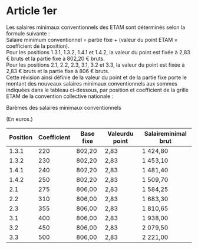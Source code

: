 # Article 1er

 Les salaires minimaux conventionnels des ETAM sont déterminés selon la formule suivante :  
 Salaire minimum conventionnel = partie fixe + (valeur du point ETAM × coefficient de la position).  
 Pour les positions 1.3.1, 1.3.2, 1.4.1 et 1.4.2, la valeur du point est fixée à 2,83 € bruts et la partie fixe à 802,20 € bruts.  
 Pour les positions 2.1, 2.2, 2.3, 3.1, 3.2 et 3.3, la valeur du point est fixée à 2,83 € bruts et la partie fixe à 806 € bruts.  
 Cette révision ainsi définie de la valeur du point et de la partie fixe porte le montant des nouveaux salaires minimaux conventionnels aux sommes indiquées dans le tableau ci-dessous, par position et coefficient de la grille ETAM de la convention collective nationale :  


 Barèmes des salaires minimaux conventionnels  


 (En euros.)  


  


| Position | Coefficient | Base fixe | Valeurdu point | Salaireminimal brut |
| --- | --- | --- | --- | --- |
| 1.3.1 | 220 | 802,20 | 2,83 | 1 424,80 |
| 1.3.2 | 230 | 802,20 | 2,83 | 1 453,10 |
| 1.4.1 | 240 | 802,20 | 2,83 | 1 481,40 |
| 1.4.2 | 250 | 802,20 | 2,83 | 1 509,70 |
| 2.1 | 275 | 806,00 | 2,83 | 1 584,25 |
| 2.2 | 310 | 806,00 | 2,83 | 1 683,30 |
| 2.3 | 355 | 806,00 | 2,83 | 1 810,65 |
| 3.1 | 400 | 806,00 | 2,83 | 1 938,00 |
| 3.2 | 450 | 806,00 | 2,83 | 2 079,50 |
| 3.3 | 500 | 806,00 | 2,83 | 2 221,00 |

  
